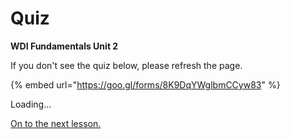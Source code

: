# Quiz

**WDI Fundamentals Unit 2**

If you don't see the quiz below, please refresh the page.

{% embed url="https://goo.gl/forms/8K9DqYWglbmCCyw83" %}



Loading...

[On to the next lesson.](version-control-and-git.md)

